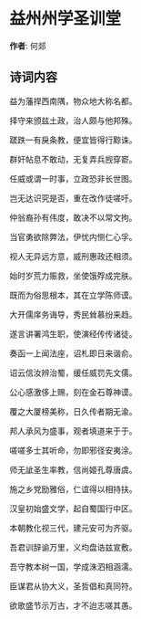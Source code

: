 # 益州州学圣训堂

**作者**: 何郯

## 诗词内容

益为藩捍西南隅，物众地大称名都。

择守来颁兹土政，治人颇与他邦殊。

蹉跌一有戾条教，便宜皆得行黥诛。

群奸帖息不敢动，无复弄兵觊穿窬。

任威或谓一时事，立政恐非长世图。

岂无达识究是否，重在改作徒嗟吁。

仲翁裔孙有伟度，敢决不以常文拘。

当官勇欲除弊法，伊忧内恻仁心孚。

视人无异远方意，威刑惠政还相须。

始时岁荒力赈救，坐使饿殍成完肤。

既而为俗思根本，其在立学陈师谟。

大开儒庠务诲导，秀民耸慕纷来趋。

遂言讲署鸿生职，使演经传传诸徒。

奏函一上闻法座，诏札即日来谐俞。

诏云信汝辨治蜀，缓任威罚先文儒。

公心感激侈上赐，刻在金石尊神谟。

覆之大厦榜美称，日久传者期无渝。

邦人承风为盛事，观者填道来于于。

嗟嗟多士其听命，勿即邪径安夷涂。

师无訿圣生率教，信尚姬孔尊唐虞。

施之乡党励雅俗，仁谊得以相持扶。

汉皇初始盛文学，起自蜀国行中区。

本朝教化视三代，建元安可为齐驱。

吾君训辞谕万里，义均盘诰兹宣敷。

吾守教本树一国，学成洙泗相涵濡。

臣谋君从协大义，圣哲倡和真同符。

欲歌盛节示万古，才不迨志嗟其愚。

